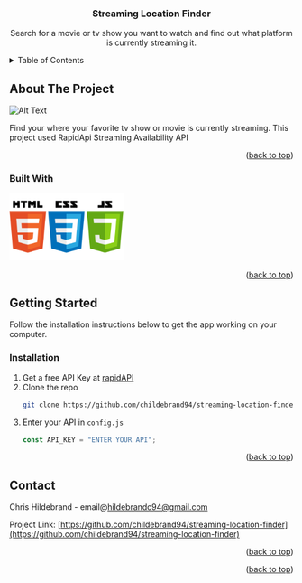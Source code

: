 <a name="readme-top"></a>

<h3 align="center">Streaming Location Finder</h3>

  <p align="center">
     Search for a movie or tv show you want to watch and find out what platform is currently streaming it. 
  </p>
</div>

<!-- TABLE OF CONTENTS -->
<details>
  <summary>Table of Contents</summary>
  <ol>
    <li>
      <a href="#about-the-project">About The Project</a>
    </li>
    <li>
      <a href="#getting-started">Getting Started</a>
      <ul>
        <li><a href="#installation">Installation</a></li>
      </ul>
    </li>
    <li><a href="#contact">Contact</a></li>
  </ol>
</details>

<!-- ABOUT THE PROJECT -->

## About The Project

![Alt Text](readMe-Video/ReadMeDemo.gif)

Find your where your favorite tv show or movie is currently streaming. This project used RapidApi Streaming Availability API

<p align="right">(<a href="#readme-top">back to top</a>)</p>

### Built With

<img width=40% src="images/built_with.png">

<p align="right">(<a href="#readme-top">back to top</a>)</p>

<!-- GETTING STARTED -->

## Getting Started

Follow the installation instructions below to get the app working on your computer.

### Installation

1. Get a free API Key at [rapidAPI](https://rapidapi.com/movie-of-the-night-movie-of-the-night-default/api/streaming-availability)
2. Clone the repo
   ```sh
   git clone https://github.com/childebrand94/streaming-location-finder.git
   ```
3. Enter your API in `config.js`
   ```js
   const API_KEY = "ENTER YOUR API";
   ```

<p align="right">(<a href="#readme-top">back to top</a>)</p>

<!-- CONTACT -->

## Contact

Chris Hildebrand - email@hildebrandc94@gmail.com

Project Link: [https://github.com/childebrand94/streaming-location-finder](https://github.com/childebrand94/streaming-location-finder)

<p align="right">(<a href="#readme-top">back to top</a>)</p>

<p align="right">(<a href="#readme-top">back to top</a>)</p>
